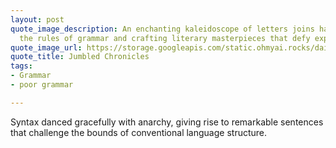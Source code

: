 ```yaml
---
layout: post
quote_image_description: An enchanting kaleidoscope of letters joins hands, bending
  the rules of grammar and crafting literary masterpieces that defy expectation.
quote_image_url: https://storage.googleapis.com/static.ohmyai.rocks/daily/2023-12-04.jpg
quote_title: Jumbled Chronicles
tags:
- Grammar
- poor grammar

---
```


Syntax danced gracefully with anarchy, giving rise to remarkable sentences that challenge the bounds of conventional language structure.